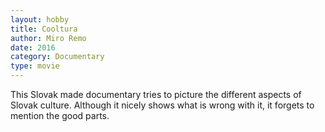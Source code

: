 ```yaml
---
layout: hobby
title: Cooltura
author: Miro Remo
date: 2016
category: Documentary
type: movie
---
```

This Slovak made documentary tries to picture the different aspects of Slovak culture. Although it nicely shows what is wrong with it, it forgets to mention the good parts.
